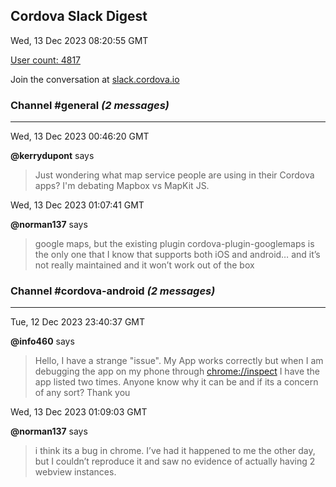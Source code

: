 ## Cordova Slack Digest
Wed, 13 Dec 2023 08:20:55 GMT

[User count: 4817](https://cordova.slack.com/)


Join the conversation at [slack.cordova.io](http://slack.cordova.io/)

### __Channel #general__ _(2 messages)_
---

Wed, 13 Dec 2023 00:46:20 GMT

__@kerrydupont__ says 
> Just wondering what map service people are using in their Cordova apps?  I'm debating Mapbox vs MapKit JS.
> 

Wed, 13 Dec 2023 01:07:41 GMT

__@norman137__ says 
> google maps, but the existing plugin cordova-plugin-googlemaps is the only one that I know that supports both iOS and android… and it’s not really maintained and it won’t work out of the box
> 

### __Channel #cordova-android__ _(2 messages)_
---

Tue, 12 Dec 2023 23:40:37 GMT

__@info460__ says 
> Hello, I have a strange "issue".
> My App works correctly but when I am debugging the app on my phone through <chrome://inspect> I have the app listed two times.
> Anyone know why it can be and if its a concern of any sort?
> Thank you
> 

Wed, 13 Dec 2023 01:09:03 GMT

__@norman137__ says 
> i think its a bug in chrome. I’ve had it happened to me the other day, but I couldn’t reproduce it and saw no evidence of actually having 2 webview instances.
> 
